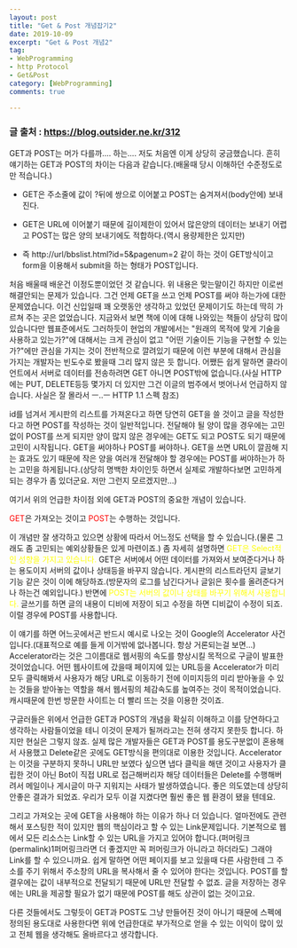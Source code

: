 ```yaml
---
layout: post
title: "Get & Post 개념잡기2"
date: 2019-10-09
excerpt: "Get & Post 개념2"
tag:
- WebProgramming
- http Protocol
- Get&Post
category: [WebProgramming]
comments: true

---
```



### 글 출처 : https://blog.outsider.ne.kr/312

GET과 POST는 머가 다를까.... 하는.... 저도 처음엔 이게 상당히 궁금했습니다. 흔히 얘기하는 GET과 POST의 차이는 다음과 같습니다.(배울때 당시 이해하던 수준정도로만 적습니다.)

- GET은 주소줄에 값이 ?뒤에 쌍으로 이어붙고 POST는 숨겨져서(body안에) 보내진다.

- GET은 URL에 이어붙기 때문에 길이제한이 있어서 많은양의 데이터는 보내기 어렵고 POST는 많은 양의 보내기에도 적합하다.(역시 용량제한은 있지만)

- 즉 http://url/bbslist.html?id=5&pagenum=2 같이 하는 것이 GET방식이고 form을 이용해서 submit을 하는 형태가 POST입니다.


처음 배울때 배운건 이정도뿐이었던 것 같습니다. 위 내용은 맞는말이긴 하지만 이로썬 해결안되는 문제가 있습니다. 그건 언제 GET을 쓰고 언제 POST를 써야 하는가에 대한 문제였습니다. 이건 신입일때 꽤 오랫동안 생각하고 있었던 문제이기도 하는데 딱히 가르쳐 주는 곳은 없었습니다. 지금와서 보면 책에 이에 대해 나와있는 책들이 상당히 많이 있습니다만 웹표준에서도 그러하듯이 현업의 개발에서는 "원래의 목적에 맞게 기술을 사용하고 있는가?"에 대해서는 크게 관심이 없고 "어떤 기술이든 기능을 구현할 수 있는가?"에만 관심을 가지는 것이 전반적으로 깔려있기 때문에 이런 부분에 대해서 관심을 가지는 개발자는 빈도수로 봤을때 그리 많지 않은 듯 합니다. 어쨌든 쉽게 말하면 클라이언트에서 서버로 데이터를 전송하려면 GET 아니면 POST밖에 없습니다.(사실 HTTP에는 PUT, DELETE등등 몇가지 더 있지만 그건 이글의 범주에서 벗어나서 언급하지 않습니다. 사실은 잘 몰라서 ㅡ..ㅡ HTTP 1.1 스펙 참조)

id를 넘겨서 게시판의 리스트를 가져온다고 하면 당연히 GET을 쓸 것이고 글을 작성한다고 하면 POST를 작성하는 것이 일반적입니다. 전달해야 될 양이 많을 경우에는 고민없이 POST를 쓰게 되지만 양이 많지 않은 경우에는 GET도 되고 POST도 되기 때문에 고민이 시작됩니다. GET을 써야하나 POST를 써야하나. GET을 쓰면 URL이 깔끔해 지는 효과도 있기 때문에 작은 양을 여러개 전달해야 할 경우에는 POST를 써야하는가 하는 고민을 하게됩니다.(상당히 명백한 차이인듯 하면서 실제로 개발하다보면 고민하게 되는 경우가 좀 있더군요. 저만 그런지 모르겠지만...)

여기서 위의 언급한 차이점 외에 GET과 POST의 중요한 개념이 있습니다.

<span style="color:red">GET</span>은 가져오는 것이고 <span style="color:red">POST</span>는 수행하는 것입니다.


이 개념만 잘 생각하고 있으면 상황에 따라서 어느정도 선택을 할 수 있습니다.(물론 그래도 좀 고민되는 예외상황들은 있게 마련이죠.) 좀 자세히 설명하면 <span style="color:yellow">GET은 Select적인 성향을 가지고 있습니다.</span> GET은 서버에서 어떤 데이터를 가져와서 보여준다거나 하는 용도이지 서버의 값이나 상태등을 바꾸지 않습니다. 게시판의 리스트라던지 글보기 기능 같은 것이 이에 해당하죠.(방문자의 로그를 남긴다거나 글읽은 횟수를 올려준다거나 하는건 예외입니다.) 반면에 <span style="color:yellow">POST는 서버의 값이나 상태를 바꾸기 위해서 사용합니다.</span> 글쓰기를 하면 글의 내용이 디비에 저장이 되고 수정을 하면 디비값이 수정이 되죠. 이럴 경우에 POST를 사용합니다.



이 얘기를 하면 어느곳에서곤 반드시 예시로 나오는 것이 Google의 Accelerator 사건입니다.(대표적으로 예를 들게 이거밖에 없나봅니다. 항상 거론되는걸 보면...) Accelerator라는 것은 그이름대로 웹서핑의 속도를 향상시킬 목적으로 구글이 발표한 것이었습니다. 어떤 웹사이트에 갔을때 페이지에 있는 URL등을 Accelerator가 미리 모두 클릭해봐서 사용자가 해당 URL로 이동하기 전에 이미지등의 미리 받아놓을 수 있는 것들을 받아놓는 역할을 해서 웹서핑의 체감속도를 높여주는 것이 목적이었습니다. 캐시때문에 한번 방문한 사이트는 더 빨리 뜨는 것을 이용한 것이죠.

구글러들은 위에서 언급한 GET과 POST의 개념을 확실히 이해하고 이를 당연하다고 생각하는 사람들이었을 테니 이것이 문제가 될꺼라고는 전혀 생각지 못한듯 합니다. 하지만 현실은 그렇지 않죠. 실제 많은 개발자들은 GET과 POST를 용도구분없이 혼용해서 사용했고 Delete같은 곳에도 GET방식을 편의대로 이용한 것입니다. Accelerator는 이것을 구분하지 못하니 URL만 보였다 싶으면 냅다 클릭을 해댄 것이고 사용자가 클립한 것이 아닌 Bot이 직접 URL로 접근해버리자 해당 데이터들은 Delete를 수행해버려서 메일이나 게시글이 마구 지워지는 사태가 발생하였습니다. 좋은 의도였는데 상당히 안좋은 결과가 되었죠. 우리가 모두 이걸 지켰다면 훨씬 좋은 웹 환경이 됐을 텐데요.



그리고 가져오는 곳에 GET을 사용해야 하는 이유가 하나 더 있습니다. 얼마전에도 관련해서 포스팅한 적이 있지만 웹의 핵심이라고 할 수 있는 Link문제입니다. 기본적으로 웹에서 모든 리소스는 Link할 수 있는 URL을 가지고 있어야 합니다.(퍼머링크(permalink)1퍼머링크라면 더 좋겠지만 꼭 퍼머링크가 아니라고 하더라도) 그래야 Link를 할 수 있으니까요. 쉽게 말하면 어떤 페이지를 보고 있을때 다른 사람한테 그 주소를 주기 위해서 주소창의 URL을 복사해서 줄 수 있어야 한다는 것입니다. POST를 할 결우에는 값이 내부적으로 전달되기 때문에 URL만 전달할 수 없죠. 글을 저장하는 경우에는 URL을 제공할 필요가 없기 때문에 POST를 해도 상관이 없는 것이고요.

다른 것들에서도 그렇듯이 GET과 POST도 그냥 만들어진 것이 아니기 때문에 스펙에 정의된 용도대로 사용한다면 위에 언급한대로 부가적으로 얻을 수 있는 이익이 많이 있고 전체 웹을 생각해도 올바르다고 생각합니다.
